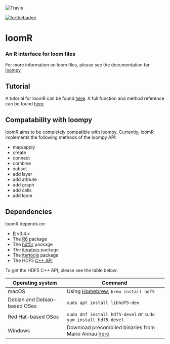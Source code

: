 ![Travis](https://img.shields.io/travis/mojaveazure/loomR.svg?style=for-the-badge)
<!-- ![AppVeyor](https://img.shields.io/appveyor/ci/mojaveazure/loomR.svg?style=for-the-badge) -->
[![forthebadge](https://forthebadge.com/images/badges/gluten-free.svg)](https://forthebadge.com)
<!-- ![CRAN](https://img.shields.io/cran/v/loomR.svg?style=for-the-badge) -->

# loomR

### An R interface for loom files

For more information on loom files, please see the documentation for [loompy](https://github.com/linnarsson-lab/loompy)

## Tutorial

A tutorial for loomR can be found [here](http://satijalab.org/loomR/loomR_tutorial.html). A full function and method reference can be found [here](http://satijalab.org/loomR/loomR.pdf).

## Compatability with loompy

loomR aims to be completely compatible with loompy. Currently, loomR implements the following methods of the loompy API:
 - map/apply
 - create
 - connect
 - combine
 - subset
 - add layer
 - add attriute
 - add graph
 - add cells
 - add loom

## Dependencies

loomR depends on:
 - [R](https://cran.r-project.org/) v3.4.x
 - The [R6](https://cran.r-project.org/package=R6) package
 - The [hdf5r](https://cran.r-project.org/package=hdf5r) package
 - The [iterators](https://cran.r-project.org/package=iterators) package
 - The [itertools](https://cran.r-project.org/package=itertools) package
 - The HDF5 [C++ API](https://support.hdfgroup.org/HDF5/release/obtainsrc.html)

To get the HDF5 C++ API, please see the table below:

| Operating system | Command |
| ---------------- | ------- |
| macOS | Using [Homebrew](https://brew.sh/), `brew install hdf5` |
| Debian and Debian-based OSes | `sudo apt install libhdf5-dev` |
| Red Hat-based OSes | `sudo dnf install hdf5-devel` or `sudo yum install hdf5-devel` |
| Windows | Download precombiled binaries from Mario Annau [here](https://github.com/mannau/h5-libwin) |
